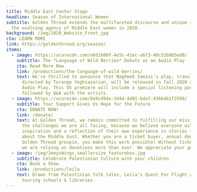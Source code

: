 ```yaml
---
title: Middle East Center Stage
headline: Season of International Women
subtitle: Golden Thread extends the multifaceted discourse and unique stories of
  the evolving agency of Middle East women in 2020.
background: /img/2020_Website_Front.jpg
cta: LEARN MORE
link: https://goldenthread.org/season/
items:
  - image: https://ucarecdn.com/e6d1608f-4e5c-41ec-a6f3-40c516065ed0/
    subtitle: The *Language of Wild Berries* Debuts as an Audio Play
    cta: Read More Now
    link: /productions/the-language-of-wild-berries/
    text: We're thrilled to announce that Naghmeh Samini's play, translated and
      directed by Torange Yeghiazarian, will be released in fall 2020 an as
      Audio Play. This US premiere will include a special listening party
      followed by Q&A with the artists.
  - image: https://ucarecdn.com/0a9cd94e-3d4d-4d01-bda7-436b4b1f2508/
    subtitle: Your Support Gives Us Hope for the Future
    cta: DONATE NOW!
    link: /donate/
    text: At Golden Thread, we remain committed to fulfilling our mission, despite
      the challenges we are all facing, because we believe everyone will find
      inspiration and a reflection of their own experience in stories from or
      about the Middle East. Whether you are a ticket buyer, annual donor, or a
      Golden Thread groupie, you make this work possible! Without ticket sales,
      we are relying on donations more than ever. We appreciate your generosity!
  - image: /img/JmeyzWings_smallersize_featurebox.jpg
    subtitle: Celebrate Palestinian Culture with your children
    cta: Book a Show
    link: /productions/leila
    text: Drawn from Palestinian folk tales, Leila’s Quest For Flight are currently
      touring schools & libraries.
---
```

